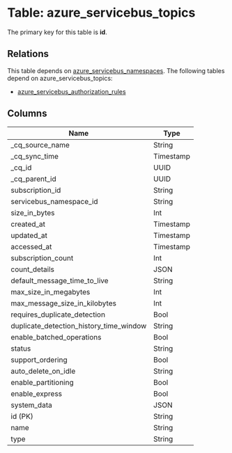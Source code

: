 # Table: azure_servicebus_topics



The primary key for this table is **id**.

## Relations
This table depends on [azure_servicebus_namespaces](azure_servicebus_namespaces.md).
The following tables depend on azure_servicebus_topics:
  - [azure_servicebus_authorization_rules](azure_servicebus_authorization_rules.md)

## Columns
| Name          | Type          |
| ------------- | ------------- |
|_cq_source_name|String|
|_cq_sync_time|Timestamp|
|_cq_id|UUID|
|_cq_parent_id|UUID|
|subscription_id|String|
|servicebus_namespace_id|String|
|size_in_bytes|Int|
|created_at|Timestamp|
|updated_at|Timestamp|
|accessed_at|Timestamp|
|subscription_count|Int|
|count_details|JSON|
|default_message_time_to_live|String|
|max_size_in_megabytes|Int|
|max_message_size_in_kilobytes|Int|
|requires_duplicate_detection|Bool|
|duplicate_detection_history_time_window|String|
|enable_batched_operations|Bool|
|status|String|
|support_ordering|Bool|
|auto_delete_on_idle|String|
|enable_partitioning|Bool|
|enable_express|Bool|
|system_data|JSON|
|id (PK)|String|
|name|String|
|type|String|